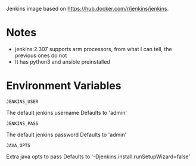 Jenkins image based on https://hub.docker.com/r/jenkins/jenkins.

# Notes
- jenkins:2.307 supports arm processors, from what I can tell, the previous ones do not
- It has python3 and ansible preinstalled

# Environment Variables

~~~
JENKINS_USER
~~~
The default jenkins username
Defaults to 'admin'

~~~
JENKINS_PASS
~~~
The default jenkins password
Defaults to 'admin'

~~~
JAVA_OPTS
~~~
Extra java opts to pass
Defaults to '-Djenkins.install.runSetupWizard=false'